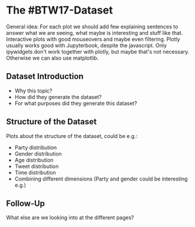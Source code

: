 # The #BTW17-Dataset

General idea: For each plot we should add few explaining sentences to answer what we are seeing, what maybe is interesting and stuff like that. Interactive plots with good mouseovers and maybe even filtering. Plotly usually works good with Jupyterbook, despite the javascript. Only ipywidgets don't work together with plotly, but maybe that's not necessary. Otherwise we can also use matplotlib.

## Dataset Introduction
- Why this topic?
- How did they generate the dataset?
- For what purposes did they generate this dataset?

## Structure of the Dataset
Plots about the structure of the dataset, could be e.g.:
- Party distribution
- Gender distribution
- Age distribution
- Tweet distribution
- Time distribution
- Combining different dimensions (Party and gender could be interesting e.g.)

## Follow-Up
What else are we looking into at the different pages?